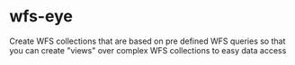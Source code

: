 # wfs-eye
Create WFS collections that are based on pre defined WFS queries so that you can create "views" over complex WFS collections to easy data access

